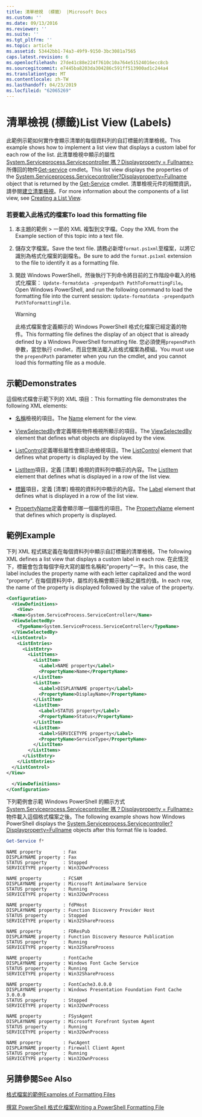 ```yaml
---
title: 清單檢視 （標籤） |Microsoft Docs
ms.custom: ''
ms.date: 09/13/2016
ms.reviewer: ''
ms.suite: ''
ms.tgt_pltfrm: ''
ms.topic: article
ms.assetid: 53442bb1-74a3-49f9-9150-3bc3081a7565
caps.latest.revision: 6
ms.openlocfilehash: 27de41c88e224f7610c10a764e51524016ecc8cb
ms.sourcegitcommit: e7445ba8203da304286c591ff513900ad1c244a4
ms.translationtype: MT
ms.contentlocale: zh-TW
ms.lasthandoff: 04/23/2019
ms.locfileid: "62065269"
---
```

# <a name="list-view-labels"></a><span data-ttu-id="3aba9-102">清單檢視 (標籤)</span><span class="sxs-lookup"><span data-stu-id="3aba9-102">List View (Labels)</span></span>

<span data-ttu-id="3aba9-103">此範例示範如何實作會顯示清單的每個資料列的自訂標籤的清單檢視。</span><span class="sxs-lookup"><span data-stu-id="3aba9-103">This example shows how to implement a list view that displays a custom label for each row of the list.</span></span> <span data-ttu-id="3aba9-104">此清單檢視中顯示的屬性[System.Serviceprocess.Servicecontroller 嗎？Displayproperty = Fullname>](/dotnet/api/System.ServiceProcess.ServiceController)所傳回的物件[Get-service](/powershell/module/Microsoft.PowerShell.Management/Get-Service) cmdlet。</span><span class="sxs-lookup"><span data-stu-id="3aba9-104">This list view displays the properties of the [System.Serviceprocess.Servicecontroller?Displayproperty=Fullname](/dotnet/api/System.ServiceProcess.ServiceController) object that is returned by the [Get-Service](/powershell/module/Microsoft.PowerShell.Management/Get-Service) cmdlet.</span></span> <span data-ttu-id="3aba9-105">清單檢視元件的相關資訊，請參閱[建立清單檢視](./creating-a-list-view.md)。</span><span class="sxs-lookup"><span data-stu-id="3aba9-105">For more information about the components of a list view, see [Creating a List View](./creating-a-list-view.md).</span></span>

### <a name="to-load-this-formatting-file"></a><span data-ttu-id="3aba9-106">若要載入此格式的檔案</span><span class="sxs-lookup"><span data-stu-id="3aba9-106">To load this formatting file</span></span>

1. <span data-ttu-id="3aba9-107">本主題的範例 > 一節的 XML 複製到文字檔。</span><span class="sxs-lookup"><span data-stu-id="3aba9-107">Copy the XML from the Example section of this topic into a text file.</span></span>

2. <span data-ttu-id="3aba9-108">儲存文字檔案。</span><span class="sxs-lookup"><span data-stu-id="3aba9-108">Save the text file.</span></span> <span data-ttu-id="3aba9-109">請務必新增`format.ps1xml`至檔案，以將它識別為格式化檔案的副檔名。</span><span class="sxs-lookup"><span data-stu-id="3aba9-109">Be sure to add the `format.ps1xml` extension to the file to identify it as a formatting file.</span></span>

3. <span data-ttu-id="3aba9-110">開啟 Windows PowerShell，然後執行下列命令將目前的工作階段中載入的格式化檔案： `Update-formatdata -prependpath PathToFormattingFile`。</span><span class="sxs-lookup"><span data-stu-id="3aba9-110">Open Windows PowerShell, and run the following command to load the formatting file into the current session: `Update-formatdata -prependpath PathToFormattingFile`.</span></span>

   > [!WARNING]
   > <span data-ttu-id="3aba9-111">此格式檔案會定義顯示的 Windows PowerShell 格式化檔案已經定義的物件。</span><span class="sxs-lookup"><span data-stu-id="3aba9-111">This formatting file defines the display of an object that is already defined by a Windows PowerShell formatting file.</span></span> <span data-ttu-id="3aba9-112">您必須使用`prependPath`參數，當您執行 cmdlet，而且您無法載入此格式檔案為模組。</span><span class="sxs-lookup"><span data-stu-id="3aba9-112">You must use the `prependPath` parameter when you run the cmdlet, and you cannot load this formatting file as a module.</span></span>

## <a name="demonstrates"></a><span data-ttu-id="3aba9-113">示範</span><span class="sxs-lookup"><span data-stu-id="3aba9-113">Demonstrates</span></span>

<span data-ttu-id="3aba9-114">這個格式檔會示範下列的 XML 項目：</span><span class="sxs-lookup"><span data-stu-id="3aba9-114">This formatting file demonstrates the following XML elements:</span></span>

- <span data-ttu-id="3aba9-115">[名稱](./name-element-for-view-format.md)檢視的項目。</span><span class="sxs-lookup"><span data-stu-id="3aba9-115">The [Name](./name-element-for-view-format.md) element for the view.</span></span>

- <span data-ttu-id="3aba9-116">[ViewSelectedBy](./viewselectedby-element-format.md)會定義哪些物件檢視所顯示的項目。</span><span class="sxs-lookup"><span data-stu-id="3aba9-116">The [ViewSelectedBy](./viewselectedby-element-format.md) element that defines what objects are displayed by the view.</span></span>

- <span data-ttu-id="3aba9-117">[ListControl](./listcontrol-element-format.md)定義哪些屬性會顯示由檢視項目。</span><span class="sxs-lookup"><span data-stu-id="3aba9-117">The [ListControl](./listcontrol-element-format.md) element that defines what property is displayed by the view.</span></span>

- <span data-ttu-id="3aba9-118">[ListItem](./listitem-element-for-listitems-for-listcontrol-format.md)項目，定義 [清單] 檢視的資料列中顯示的內容。</span><span class="sxs-lookup"><span data-stu-id="3aba9-118">The [ListItem](./listitem-element-for-listitems-for-listcontrol-format.md) element that defines what is displayed in a row of the list view.</span></span>

- <span data-ttu-id="3aba9-119">[標籤](./label-element-for-listitem-for-listcontrol-format.md)項目，定義 [清單] 檢視的資料列中顯示的內容。</span><span class="sxs-lookup"><span data-stu-id="3aba9-119">The [Label](./label-element-for-listitem-for-listcontrol-format.md) element that defines what is displayed in a row of the list view.</span></span>

- <span data-ttu-id="3aba9-120">[PropertyName](./propertyname-element-for-listitem-for-listcontrol-format.md)定義會顯示哪一個屬性的項目。</span><span class="sxs-lookup"><span data-stu-id="3aba9-120">The [PropertyName](./propertyname-element-for-listitem-for-listcontrol-format.md) element that defines which property is displayed.</span></span>

## <a name="example"></a><span data-ttu-id="3aba9-121">範例</span><span class="sxs-lookup"><span data-stu-id="3aba9-121">Example</span></span>

<span data-ttu-id="3aba9-122">下列 XML 程式碼定義在每個資料列中顯示自訂標籤的清單檢視。</span><span class="sxs-lookup"><span data-stu-id="3aba9-122">The following XML defines a list view that displays a custom label in each row.</span></span> <span data-ttu-id="3aba9-123">在此情況下，標籤會包含每個字母大寫的屬性名稱和"property"一字。</span><span class="sxs-lookup"><span data-stu-id="3aba9-123">In this case, the label includes the property name with each letter capitalized and the word "property".</span></span> <span data-ttu-id="3aba9-124">在每個資料列中，屬性的名稱會顯示後面之屬性的值。</span><span class="sxs-lookup"><span data-stu-id="3aba9-124">In each row, the name of the property is displayed followed by the value of the property.</span></span>

```xml
<Configuration>
  <ViewDefinitions>
    <View>
  <Name>System.ServiceProcess.ServiceController</Name>
  <ViewSelectedBy>
    <TypeName>System.ServiceProcess.ServiceController</TypeName>
  </ViewSelectedBy>
  <ListControl>
    <ListEntries>
      <ListEntry>
        <ListItems>
          <ListItem>
            <Label>NAME property</Label>
            <PropertyName>Name</PropertyName>
          </ListItem>
          <ListItem>
            <Label>DISPLAYNAME property</Label>
            <PropertyName>DisplayName</PropertyName>
          </ListItem>
          <ListItem>
            <Label>STATUS property</Label>
            <PropertyName>Status</PropertyName>
          </ListItem>
          <ListItem>
            <Label>SERVICETYPE property</Label>
            <PropertyName>ServiceType</PropertyName>
          </ListItem>
        </ListItems>
      </ListEntry>
    </ListEntries>
  </ListControl>
</View>

  </ViewDefinitions>
</Configuration>
```

<span data-ttu-id="3aba9-125">下列範例會示範 Windows PowerShell 的顯示方式[System.Serviceprocess.Servicecontroller 嗎？Displayproperty = Fullname>](/dotnet/api/System.ServiceProcess.ServiceController)物件載入這個格式檔案之後。</span><span class="sxs-lookup"><span data-stu-id="3aba9-125">The following example shows how Windows PowerShell displays the [System.Serviceprocess.Servicecontroller?Displayproperty=Fullname](/dotnet/api/System.ServiceProcess.ServiceController) objects after this format file is loaded.</span></span>

```powershell
Get-Service f*
```

```output
NAME property        : Fax
DISPLAYNAME property : Fax
STATUS property      : Stopped
SERVICETYPE property : Win32OwnProcess

NAME property        : FCSAM
DISPLAYNAME property : Microsoft Antimalware Service
STATUS property      : Running
SERVICETYPE property : Win32OwnProcess

NAME property        : fdPHost
DISPLAYNAME property : Function Discovery Provider Host
STATUS property      : Stopped
SERVICETYPE property : Win32ShareProcess

NAME property        : FDResPub
DISPLAYNAME property : Function Discovery Resource Publication
STATUS property      : Running
SERVICETYPE property : Win32ShareProcess

NAME property        : FontCache
DISPLAYNAME property : Windows Font Cache Service
STATUS property      : Running
SERVICETYPE property : Win32ShareProcess

NAME property        : FontCache3.0.0.0
DISPLAYNAME property : Windows Presentation Foundation Font Cache 3.0.0.0
STATUS property      : Stopped
SERVICETYPE property : Win32OwnProcess

NAME property        : FSysAgent
DISPLAYNAME property : Microsoft Forefront System Agent
STATUS property      : Running
SERVICETYPE property : Win32OwnProcess

NAME property        : FwcAgent
DISPLAYNAME property : Firewall Client Agent
STATUS property      : Running
SERVICETYPE property : Win32OwnProcess
```

## <a name="see-also"></a><span data-ttu-id="3aba9-126">另請參閱</span><span class="sxs-lookup"><span data-stu-id="3aba9-126">See Also</span></span>

[<span data-ttu-id="3aba9-127">格式檔案的範例</span><span class="sxs-lookup"><span data-stu-id="3aba9-127">Examples of Formatting Files</span></span>](./examples-of-formatting-files.md)

[<span data-ttu-id="3aba9-128">撰寫 PowerShell 格式化檔案</span><span class="sxs-lookup"><span data-stu-id="3aba9-128">Writing a PowerShell Formatting File</span></span>](./writing-a-powershell-formatting-file.md)
